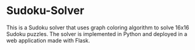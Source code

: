 # Sudoku-Solver

This is a Sudoku solver that uses graph coloring algorithm to solve 16x16 Sudoku puzzles. The solver is implemented in Python and deployed in a web application made with Flask.



